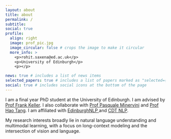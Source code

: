 ```yaml
---
layout: about
title: about
permalink: /
subtitle:
social: true
profile:
  align: right
  image: prof_pic.jpg
  image_circular: false # crops the image to make it circular
  more_info: >
    <p>rohit.saxena@ed.ac.uk</p>
    <p>University of Edinburgh</p>
    <p></p>

news: true # includes a list of news items
selected_papers: true # includes a list of papers marked as "selected={true}"
social: true # includes social icons at the bottom of the page
---
```


I am a final year PhD student at the University of Edinburgh. I am advised by [Prof Frank Keller](https://homepages.inf.ed.ac.uk/keller/). I also collaborate with [Prof Pasquale Minervini](http://www.neuralnoise.com/) and [Prof Hao Tang](https://homepages.inf.ed.ac.uk/htang2/). I am affiliated with [EdinburghNLP ](https://edinburghnlp.inf.ed.ac.uk/) and [CDT NLP](https://web.inf.ed.ac.uk/cdt/natural-language-processing).

My research interests broadly lie in natural language understanding and multimodal learning, with a focus on long-context modeling and the intersection of vision and language.
